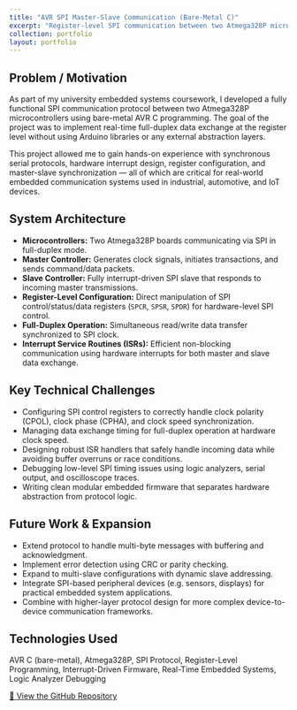```yaml
---
title: "AVR SPI Master-Slave Communication (Bare-Metal C)"
excerpt: "Register-level SPI communication between two Atmega328P microcontrollers."
collection: portfolio
layout: portfolio
---
```


## Problem / Motivation

As part of my university embedded systems coursework, I developed a fully functional SPI communication protocol between two Atmega328P microcontrollers using bare-metal AVR C programming. The goal of the project was to implement real-time full-duplex data exchange at the register level without using Arduino libraries or any external abstraction layers.

This project allowed me to gain hands-on experience with synchronous serial protocols, hardware interrupt design, register configuration, and master-slave synchronization — all of which are critical for real-world embedded communication systems used in industrial, automotive, and IoT devices.

## System Architecture

- **Microcontrollers:** Two Atmega328P boards communicating via SPI in full-duplex mode.
- **Master Controller:** Generates clock signals, initiates transactions, and sends command/data packets.
- **Slave Controller:** Fully interrupt-driven SPI slave that responds to incoming master transmissions.
- **Register-Level Configuration:** Direct manipulation of SPI control/status/data registers (`SPCR`, `SPSR`, `SPDR`) for hardware-level SPI control.
- **Full-Duplex Operation:** Simultaneous read/write data transfer synchronized to SPI clock.
- **Interrupt Service Routines (ISRs):** Efficient non-blocking communication using hardware interrupts for both master and slave data exchange.

## Key Technical Challenges

- Configuring SPI control registers to correctly handle clock polarity (CPOL), clock phase (CPHA), and clock speed synchronization.
- Managing data exchange timing for full-duplex operation at hardware clock speed.
- Designing robust ISR handlers that safely handle incoming data while avoiding buffer overruns or race conditions.
- Debugging low-level SPI timing issues using logic analyzers, serial output, and oscilloscope traces.
- Writing clean modular embedded firmware that separates hardware abstraction from protocol logic.

## Future Work & Expansion

- Extend protocol to handle multi-byte messages with buffering and acknowledgment.
- Implement error detection using CRC or parity checking.
- Expand to multi-slave configurations with dynamic slave addressing.
- Integrate SPI-based peripheral devices (e.g. sensors, displays) for practical embedded system applications.
- Combine with higher-layer protocol design for more complex device-to-device communication frameworks.

## Technologies Used

AVR C (bare-metal), Atmega328P, SPI Protocol, Register-Level Programming, Interrupt-Driven Firmware, Real-Time Embedded Systems, Logic Analyzer Debugging

[🔗 View the GitHub Repository](https://github.com/Reetabass/SPI-dual-board)
